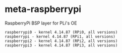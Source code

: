 # meta-raspberrypi
RaspberryPi BSP layer for PLi's OE
```
raspberrypi0 - kernel 4.14.87 (RPi0, all versions)
raspberrypi - kernel 4.14.87 (RPi1, all versions)
raspberrypi2 - kernel 4.14.87 (RPi2, all versions)
raspberrypi3 - kernel 4.14.87 (RPi3, all versions)
```

